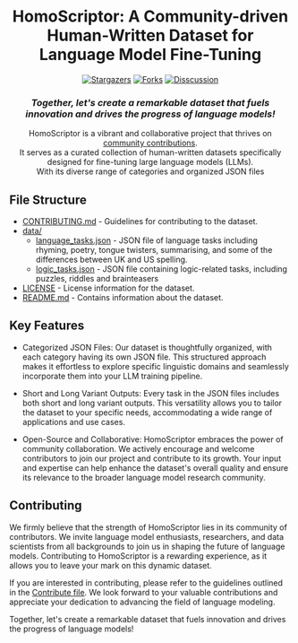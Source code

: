 <div align="center">

# HomoScriptor: A Community-driven Human-Written Dataset for Language Model Fine-Tuning

<!-- Place this tag where you want the button to render. -->
[![Stargazers][stars-shield]][stars-url]
[![Forks][forks-shield]][forks-url]
[![Disscussion][discuss-shield]][discuss-url]

### *Together, let's create a remarkable dataset that fuels innovation and drives the progress of language models!*

HomoScriptor is a vibrant and collaborative project that thrives on [community contributions](CONTRIBUTING.md). <br> It serves as a curated collection of human-written datasets specifically designed for fine-tuning large language models (LLMs). <br> With its diverse range of categories and organized JSON files

</div>


## File Structure

- [CONTRIBUTING.md](CONTRIBUTING.md) - Guidelines for contributing to the dataset.
- [data/](data/)
  - [language_tasks.json](data/language_tasks.json) - JSON file of language tasks including rhyming, poetry, tongue twisters, summarising, and some of the differences between UK and US spelling.
  - [logic_tasks.json](data/logic_tasks.json) - JSON file containing logic-related tasks, including puzzles, riddles and brainteasers
- [LICENSE](LICENSE) - License information for the dataset.
- [README.md](README.md) - Contains information about the dataset.


## Key Features

-    Categorized JSON Files: Our dataset is thoughtfully organized, with each category having its own JSON file. This structured approach makes it effortless to explore specific linguistic domains and seamlessly incorporate them into your LLM training pipeline.

-    Short and Long Variant Outputs: Every task in the JSON files includes both short and long variant outputs. This versatility allows you to tailor the dataset to your specific needs, accommodating a wide range of applications and use cases.

-    Open-Source and Collaborative: HomoScriptor embraces the power of community collaboration. We actively encourage and welcome contributors to join our project and contribute to its growth. Your input and expertise can help enhance the dataset's overall quality and ensure its relevance to the broader language model research community.




## Contributing

We firmly believe that the strength of HomoScriptor lies in its community of contributors. We invite language model enthusiasts, researchers, and data scientists from all backgrounds to join us in shaping the future of language models. Contributing to HomoScriptor is a rewarding experience, as it allows you to leave your mark on this dynamic dataset.

If you are interested in contributing, please refer to the guidelines outlined in the [Contribute file](CONTRIBUTING.md). We look forward to your valuable contributions and appreciate your dedication to advancing the field of language modeling.

Together, let's create a remarkable dataset that fuels innovation and drives the progress of language models!



[stars-shield]: https://img.shields.io/github/stars/HomoScriptor-Project/HomoScriptor.svg?style=for-the-badge
[stars-url]: https://github.com/HomoScriptor-Project/HomoScriptor/stargazers
[forks-shield]: https://img.shields.io/github/forks/HomoScriptor-Project/HomoScriptor.svg?style=for-the-badge
[forks-url]: https://github.com/HomoScriptor-Project/HomoScriptor/network/members
[discuss-shield]: https://img.shields.io/github/discussions/HomoScriptor-Project/HomoScriptor.svg?style=for-the-badge
[discuss-url]: https://github.com/HomoScriptor-Project/HomoScriptor/discussions
